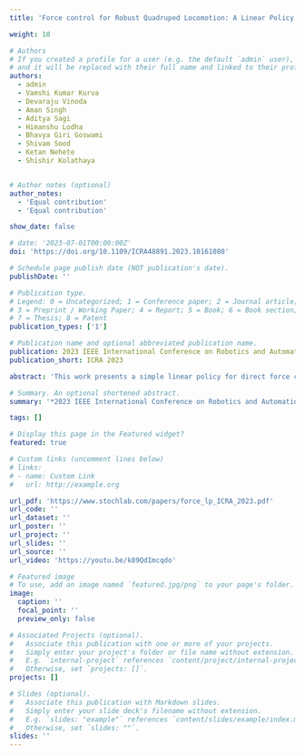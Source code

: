 ```yaml
---
title: 'Force control for Robust Quadruped Locomotion: A Linear Policy Approach'

weight: 10

# Authors
# If you created a profile for a user (e.g. the default `admin` user), write the username (folder name) here
# and it will be replaced with their full name and linked to their profile.
authors:
  - admin
  - Vamshi Kumar Kurva
  - Devaraju Vinoda
  - Aman Singh
  - Aditya Sagi
  - Himanshu Lodha
  - Bhavya Giri Goswami
  - Shivam Sood
  - Ketan Nehete
  - Shishir Kolathaya


# Author notes (optional)
author_notes:
  - 'Equal contribution'
  - 'Equal contribution'

show_date: false

# date: '2023-07-01T00:00:00Z'
doi: 'https://doi.org/10.1109/ICRA48891.2023.10161080'

# Schedule page publish date (NOT publication's date).
publishDate: ''

# Publication type.
# Legend: 0 = Uncategorized; 1 = Conference paper; 2 = Journal article;
# 3 = Preprint / Working Paper; 4 = Report; 5 = Book; 6 = Book section;
# 7 = Thesis; 8 = Patent
publication_types: ['1']

# Publication name and optional abbreviated publication name.
publication: 2023 IEEE International Conference on Robotics and Automation (ICRA)
publication_short: ICRA 2023

abstract: 'This work presents a simple linear policy for direct force control for quadrupedal robot locomotion. The motivation is  that  force  control  is  essential  for  highly  dynamic  and  agile motions. We learn a linear policy to generate end-foot trajectory parameters and a centroidal wrench, which is then distributed among  the  legs  based  on  the  foot  contact  information  using  a quadratic  program  (QP)  to  get  the  desired  ground  reaction forces.  Unlike  the  majority  of  the  existing  works  that  use complex nonlinear function approximators to represent the RL policy  or  model  predictive  control  (MPC)  methods  with  many optimization  variables  in  the  order  of  hundred,  our  controller uses a simple linear function approximator to represent policy along with only a twelve variable QP for the force distribution. A centroidal dynamics-based MPC method is used to generate reference trajectory data, and then the linear policy is trained using  imitation  learning  to  minimize  the  deviations  from  the reference   trajectory.   We   demonstrate   this   compute-efficient controller  on  our  robot  Stoch3  in  simulation  and  real-world experiments on indoor and outdoor terrains with push recovery.'

# Summary. An optional shortened abstract.
summary: '*2023 IEEE International Conference on Robotics and Automation (ICRA), London*'

tags: []

# Display this page in the Featured widget?
featured: true

# Custom links (uncomment lines below)
# links:
# - name: Custom Link
#   url: http://example.org

url_pdf: 'https://www.stochlab.com/papers/force_lp_ICRA_2023.pdf'
url_code: ''
url_dataset: ''
url_poster: ''
url_project: ''
url_slides: ''
url_source: ''
url_video: 'https://youtu.be/k89QdImcqdo'

# Featured image
# To use, add an image named `featured.jpg/png` to your page's folder.
image:
  caption: ''
  focal_point: ''
  preview_only: false

# Associated Projects (optional).
#   Associate this publication with one or more of your projects.
#   Simply enter your project's folder or file name without extension.
#   E.g. `internal-project` references `content/project/internal-project/index.md`.
#   Otherwise, set `projects: []`.
projects: []

# Slides (optional).
#   Associate this publication with Markdown slides.
#   Simply enter your slide deck's filename without extension.
#   E.g. `slides: "example"` references `content/slides/example/index.md`.
#   Otherwise, set `slides: ""`.
slides: ''
---
```


<!-- empty -->